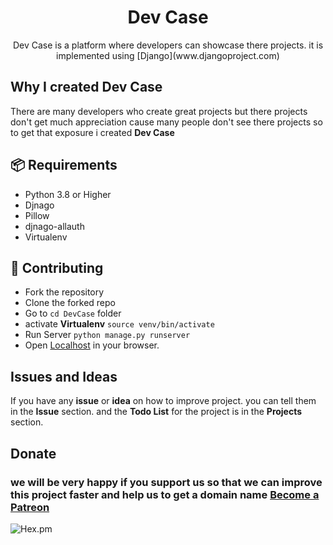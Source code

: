 <p align="center">
<!--   IMAGE -->
  <h1 align="center">Dev Case</h1>
  <p align="center">Dev Case is a platform where developers can showcase there projects.
  it is implemented using [Django](www.djangoproject.com)
<p>

## Why I created Dev Case
There are many developers who create great projects but there projects don't get much appreciation cause many people don't see there projects so to get that exposure i created __Dev Case__

## 📦 Requirements
* Python 3.8 or Higher
* Djnago         
* Pillow         
* djnago-allauth 
* Virtualenv     

## 🧩 Contributing
- Fork the repository
- Clone the forked repo
- Go to `cd DevCase` folder 
- activate **Virtualenv** `source venv/bin/activate`
- Run Server              `python manage.py runserver`
- Open [Localhost](http://127.0.0.1:8000/home) in your browser.

## Issues and Ideas
If you have any **issue** or **idea** on how to improve project.
you can tell them in the **Issue** section.
and the **Todo List** for the project is in the **Projects** section.

## Donate
### we will be very happy if you support us so that we can improve this project faster and help us to get a domain name [**Become a Patreon**](https://www.patreon.com/bePatron?u=46563102)


<img alt="Hex.pm" src="https://img.shields.io/hexpm/l/plug">







